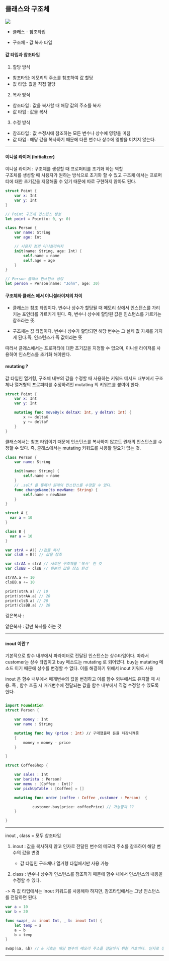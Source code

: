 ## 클래스와 구조체

![](https://velog.velcdn.com/images%2Fmarintelli%2Fpost%2Fec624f42-306e-401a-974c-e3fc7ca30733%2Fimage.png)

- 클래스 - 참조타입

- 구조체 - 값 복사 타입

#### 값 타입과 참조타입

1. 할당 방식

- 참조타입: 메모리의 주소를 참조하여 값 할당
- 값 타입: 값을 직접 할당

2. 복사 방식

- 참조타입 : 값을 복사할 때 해당 값의 주소를 복사
- 값 타입 : 값을 복사

3. 수정 방식

- 참조타입 : 값 수정시에 참조하는 모든 변수나 상수에 영향을 미침
- 값 타입 : 해당 값을 복사하기 때문에 다른 변수나 상수에 영향을 미치지 않는다.

---

#### 이니셜 라이저 (Initializer)

이니셜 라이저 : 구조체를 생성할 때 프로퍼티를 초기화 하는 역할  
구조체를 생성할 때 사용자가 원하는 방식으로 초기화 할 수 있고 구조체 에서는 프로퍼티에 대한 초기값을 지정해줄 수 있기 때문에 따로 구현하지 않아도 된다.

```swift
struct Point {
    var x: Int
    var y: Int
}

// Point 구조체 인스턴스 생성
let point = Point(x: 0, y: 0)

class Person {
    var name: String
    var age: Int

    // 사용자 정의 이니셜라이저
    init(name: String, age: Int) {
        self.name = name
        self.age = age
    }
}

// Person 클래스 인스턴스 생성
let person = Person(name: "John", age: 30)

```

#### 구조체와 클래스 에서 이니셜라이저의 차이

- 클래스는 참조 타입이다. 변수나 상수가 할당될 때 메모리 상에서 인스턴스를 가리키는 포인터를 가르키게 된다.
  즉, 변수나 상수에 할당된 값은 인스턴스를 가르키는 참조라는 뜻.

- 구조체는 값 타입이다. 변수나 상수가 할당되면 해당 변수는 그 실제 값 자체를 가지게 된다.즉, 인스턴스가 즉 값이라는 뜻

따라서 클래스에서는 프로퍼티에 대한 초기값을 지정할 수 없으며, 이니셜 라이저를 사용하여 인스턴스를 초기화 해야한다.

#### mutating ?

값 타입인 열겨헝, 구조체 내부의 값을 수정할 때 사용하는 키워드
메서드 내부에서 구조체나 열거형의 프로퍼티를 수정하려먼 mutating 의 키워드를 붙여야 한다.

```swift
struct Point {
    var x: Int
    var y: Int

    mutating func moveBy(x deltaX: Int, y deltaY: Int) {
        x += deltaX
        y += deltaY
    }
}
```

클래스에서는 참조 타입이기 때문에 인스턴스를 복사하지 않고도 원래의 인스턴스를 수정할 수 있다.
즉, 클래스에서는 mutating 키워드를 사용할 필요가 없는 것.

```swift
class Person {
    var name: String

    init(name: String) {
        self.name = name
    }
    // .self 를 통해서 원래의 인스턴스를 수정할 수 있다.
    func changeName(to newName: String) {
        self.name = newName
    }
}

```

```swift
struct A {
  var a = 10
}

class B {
  var a = 10
}

var strA = A() //값을 복사
var clsB = B() // 값을 참조

var strAA = strA // 새로운 구조체를 '복사' 한 것
var clsBB = clsB // 원본의 값을 참조 한것

strAA.a += 10
clsBB.a += 10

print(strA.a) // 10
print(strAA.a) // 20
print(clsB.a) // 20
print(clsBB.a) // 20

```

깊은복사 :

얕은복사 : 값만 복사를 하는 것

---

#### inout 이란 ?

기본적으로 함수 내부에서 파라미터로 전달된 인스턴스는 상수타입이다.
따라서 customer는 상수 타입이고 buy 메소드는 mutating 로 되어있다.
buy는 mutating 메소드 이기 때문에 상수를 변경할 수 없다. 이를 해결하기 위해서 inout 키워드 사용

inout 은 함수 내부에서 매개변수의 값을 변경하고 이를 함수 외부에서도 유지할 때 사용. 즉 , 함수 호출 시 매개변수에 전달되는 값을
함수 내부에서 직접 수정할 수 있도록 한다.

```swift

import Foundation
struct Person {

    var money : Int
    var name : String

    mutating func buy (price : Int) // 구매했을때 돈을 차감시켜줌
    {
        money = money - price
    }

}

struct CoffeeShop {

    var sales : Int
    var barista : Person?
    var menu : [Coffee : Int]?
    var pickUpTable : [Coffee] = []

    mutating func order (coffee : Coffee ,customer : Person)  {

            customer.buy(price: coffeePrice) // 가능할까 ??
    }

}

```

---

inout , class = 모두 참조타입

1. inout : 값을 복사하지 않고 인자로 전달된 변수의 메모리 주소를 참조하여 해당 변수의 값을 변경

   - 값 타입인 구조체나 열거형 타입에서만 사용 가능

2. class : 변수나 상수가 인스턴스를 참조하기 때문에 함수 내에서 인스턴스의 내용을 수정할 수 있다.

-> 즉 값 타입에서는 Inout 키워드를 사용해야 하지만, 참조타입에서는 그냥 인스턴스를 전달하면 된다.

```swift
var a = 10
var b = 20

func swap(_ a: inout Int, _ b: inout Int) {
    let temp = a
    a = b
    b = temp
}

swap(&a, &b) // & 기호는 해당 변수의 메모리 주소를 전달하기 위한 기호이다. 인자로 전달할 때 & 기호를 붙여줘야 한다.

```

---
